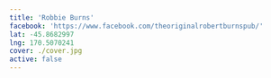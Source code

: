 ```yaml
---
title: 'Robbie Burns'
facebook: 'https://www.facebook.com/theoriginalrobertburnspub/'
lat: -45.8682997
lng: 170.5070241
cover: ./cover.jpg
active: false
---
```


